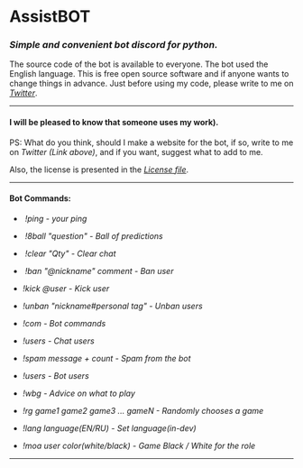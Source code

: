 # AssistBOT
### _Simple and convenient bot discord for python._
The source code of the bot is available to everyone.
The bot used the English language.
This is free open source software and if anyone wants to change things in advance.
Just before using my code, please write to me on _[Twitter](https://twitter.com/MZaytsevCode)_.
___
#### I will be pleased to know that someone uses my work).
PS: What do you think, should I make a website for the bot, if so, write to me on _Twitter (Link above)_, and if you want, suggest what to add to me.

Also, the license is presented in the _[License file](https://github.com/MZaytsevCode/AssistBOT/blob/master/LICENSE)_.

___
#### Bot Commands:
*  _!ping - your ping_

*  _!8ball "question" - Ball of predictions_

*  _!clear "Qty" - Clear chat_

*  _!ban "@nickname" comment - Ban user_

*  _!kick @user - Kick user_

*  _!unban "nickname#personal tag" - Unban users_

*  _!com - Bot commands_

*  _!users - Chat users_

*  _!spam message + count - Spam from the bot_

*  _!users - Bot users_

*  _!wbg - Advice on what to play_

*  _!rg game1 game2 game3 ... gameN - Randomly chooses a game_

*  _!lang language(EN/RU) - Set language(in-dev)_

*  _!moa user color(white/black) - Game Black / White for the role_
___
